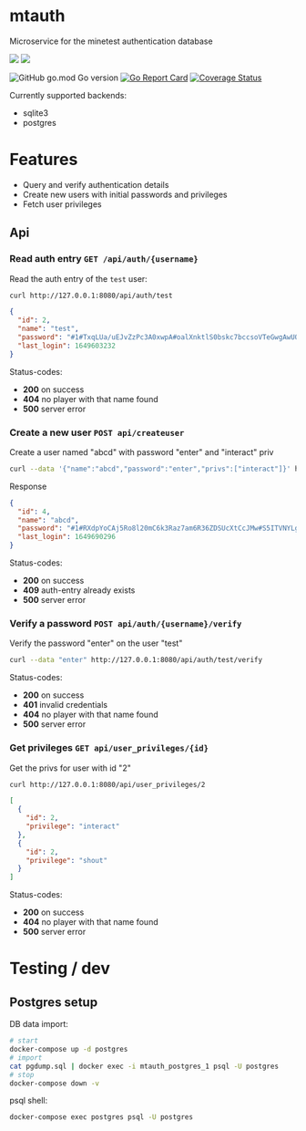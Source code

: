 # mtauth

Microservice for the minetest authentication database

![](https://github.com/minetest-go/mtauth/workflows/go-test/badge.svg)
![](https://github.com/minetest-go/mtauth/workflows/build/badge.svg)

![GitHub go.mod Go version](https://img.shields.io/github/go-mod/go-version/minetest-go/mtauth)
[![Go Report Card](https://goreportcard.com/badge/github.com/minetest-go/mtauth)](https://goreportcard.com/report/github.com/minetest-go/mtauth)
[![Coverage Status](https://coveralls.io/repos/github/minetest-go/mtauth/badge.svg)](https://coveralls.io/github/minetest-go/mtauth)

Currently supported backends:
* sqlite3
* postgres

# Features

* Query and verify authentication details
* Create new users with initial passwords and privileges
* Fetch user privileges

## Api

### Read auth entry `GET /api/auth/{username}`

Read the auth entry of the `test` user:
```bash
curl http://127.0.0.1:8080/api/auth/test
```

```json
{
  "id": 2,
  "name": "test",
  "password": "#1#TxqLUa/uEJvZzPc3A0xwpA#oalXnktlS0bskc7bccsoVTeGwgAwUOyYhhceBu7wAyITkYjCtrzcDg6W5Co5V+oWUSG13y7TIoEfIg6rafaKzAbwRUC9RVGCeYRIUaa0hgEkIe9VkDmpeQ/kfF8zT8p7prOcpyrjWIJR+gmlD8Bf1mrxoPoBLDbvmxkcet327kQ9H4EMlIlv+w3XCufoPGFQ1UrfWiVqqK8dEmt/ldLPfxiK1Rg8MkwswEekymP1jyN9Cpq3w8spVVcjsxsAzI5M7QhSyqMMrIThdgBsUqMBOCULdV+jbRBBiA/ClywtZ8vvBpN9VGqsQuhmQG0h5x3fqPyR2XNdp9Ocm3zHBoJy/w",
  "last_login": 1649603232
}
```

Status-codes:
* **200** on success
* **404** no player with that name found
* **500** server error

### Create a new user `POST api/createuser`

Create a user named "abcd" with password "enter" and "interact" priv
```bash
curl --data '{"name":"abcd","password":"enter","privs":["interact"]}' http://127.0.0.1:8080/api/createuser
```

Response
```json
{
  "id": 4,
  "name": "abcd",
  "password": "#1#RXdpYoCAj5Ro8l20mC6k3Raz7am6R36ZDSUcXtCcJMw#S5ITVNYLgVmxmBghMUtkjmMRurvLX1/5+pX8orDXbN33bhGeva2CIlI/ZC7tXkYHKK/dl238QCr8o3Ny1x5wxfLH/UV6WnyBZa5FOU7/CW0+z8MtQwy004I76mlBIgLM3/qyUFpLfonorx2ZzGzm9bskcbjzBCH0arb731WrXdW7cbjbEZ46xqphbImOTEtmVFjMWtdPdJLZrwiV3Asz6pXV8JnwsScRD1syTKg+wnQFkJVvoVZJAd2IuYiCA4kUt0rBb6yWTzwhraiIBiFkQTkgqVn6VMUQIDAz0ltfHkktQv6WA1x2jSnowL4RhC7vg7V94IXRy9yGK0LmX0RZdA",
  "last_login": 1649690296
}
```

Status-codes:
* **200** on success
* **409** auth-entry already exists
* **500** server error

### Verify a password `POST api/auth/{username}/verify`

Verify the password "enter" on the user "test"
```bash
curl --data "enter" http://127.0.0.1:8080/api/auth/test/verify
```

Status-codes:
* **200** on success
* **401** invalid credentials
* **404** no player with that name found
* **500** server error

### Get privileges `GET api/user_privileges/{id}`

Get the privs for user with id "2"
```bash
curl http://127.0.0.1:8080/api/user_privileges/2
```

```json
[
  {
    "id": 2,
    "privilege": "interact"
  },
  {
    "id": 2,
    "privilege": "shout"
  }
]
```

Status-codes:
* **200** on success
* **404** no player with that name found
* **500** server error

# Testing / dev

## Postgres setup

DB data import:
```bash
# start
docker-compose up -d postgres
# import
cat pgdump.sql | docker exec -i mtauth_postgres_1 psql -U postgres
# stop
docker-compose down -v
```

psql shell:
```bash
docker-compose exec postgres psql -U postgres
```